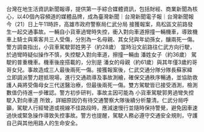 台灣在地生活資訊新聞報導，提供第一手綜合媒體資訊，包括財經、商業新聞為核心，以40個內容頻道的媒體品牌，成為臺灣新聞｜台灣新聞電子報｜台灣新聞報今（21）日上午11時許，高雄市政府警察局仁武分局 接獲報案，鳥松區文前路發生一起交通事故。一輛自小貨車過彎時失控，衝入對向車道擦撞一輛機車，導致機車上騎士與乘客共三人受傷，分別為一名母親、其女兒與年幼孫女，釀兩死一傷。警方調查指出，小貨車駕駛郭姓男子（約28歲） 當時沿文前路往仁武方向行駛，於過彎時疑似操作不慎，失控駛入對向車道，擦撞一輛由 潘姓女子（約36歲） 駕駛的普重機車。機車後座搭載的，分別是 潘女的母親（約61歲）與其年僅3歲的哥哥女兒。事故造成三人最後兩死一傷。接獲報案後，仁武交通分隊分隊長蘇家緯 立即調派警力趕抵現場，進行交通疏導及事故測繪，確保交通秩序暢通，並協助救護人員將受傷母女三代送醫治療，但最後兩死一傷。雙方駕駛皆已接受酒測，檢測數值仍待進一步確認。警方初步研判，事故主因可能為 小貨車駕駛郭男過彎失控駛入對向車道 所致，詳細原因仍有待交通警察大隊後續分析釐清。仁武分局呼籲，駕駛人行經彎道或視線不佳路段時，應減速慢行並隨時保持警覺，避免因車速過快或緊急操作導致失控事故。警方也提醒，駕駛人務必遵守交通安全規則，守護自己與其他用路人的生命安全。